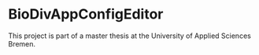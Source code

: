 # BioDivAppConfigEditor
This project is part of a master thesis at the University of Applied Sciences Bremen.
